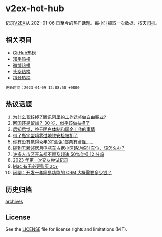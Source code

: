 # v2ex-hot-hub

 记录[V2EX](https://www.v2ex.com/)从 2021-01-06 日至今的热门话题。每小时抓取一次数据，按天[归档](archives)。
 
 ## 相关项目

- [GitHub热榜](https://github.com/lonnyzhang423/github-hot-hub)
- [知乎热榜](https://github.com/lonnyzhang423/zhihu-hot-hub)
- [微博热榜](https://github.com/lonnyzhang423/weibo-hot-hub)
- [头条热榜](https://github.com/lonnyzhang423/toutiao-hot-hub)
- [抖音热榜](https://github.com/lonnyzhang423/douyin-hot-hub)


 `更新时间：2023-01-09 12:08:50 +0800`

## 热议话题

1. [为什么我辞掉了腾讯阿里的工作选择做自由职业?](https://www.v2ex.com/t/907476)
1. [回国还是留加？ 30 岁，似乎该做抉择了](https://www.v2ex.com/t/907408)
1. [后知后觉，终于明白体制和国企工作的事情](https://www.v2ex.com/t/907388)
1. [带了瓶定型喷雾过地铁安检被扣了](https://www.v2ex.com/t/907496)
1. [你有没有觉得兔年的“蓝兔”邮票有点怪……](https://www.v2ex.com/t/907337)
1. [碰到无赖邻居用电瓶车占据小区路边临时车位，该怎么办？](https://www.v2ex.com/t/907478)
1. [许多人市区开车都不顾及超速 50%会扣 12 分吗](https://www.v2ex.com/t/907498)
1. [2023 年第一次交友尝试记录](https://www.v2ex.com/t/907403)
1. [Mac 有无必要购买 ac+](https://www.v2ex.com/t/907392)
1. [闲聊：开发一套简易功能的 CRM 大概需要多少钱？](https://www.v2ex.com/t/907440)

## 历史归档

[archives](archives)

## License

See the [LICENSE](LICENSE) file for license rights and limitations (MIT).
